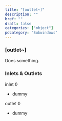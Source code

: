 ```yaml
---
title: "[outlet~]"
description: ""
bref: ""
draft: false
categories: ["object"]
pdcategory: "Subwindows"
---
```


### [outlet~]

Does something.

### Inlets & Outlets

inlet 0

 - dummy

outlet 0

 - dummy
 
